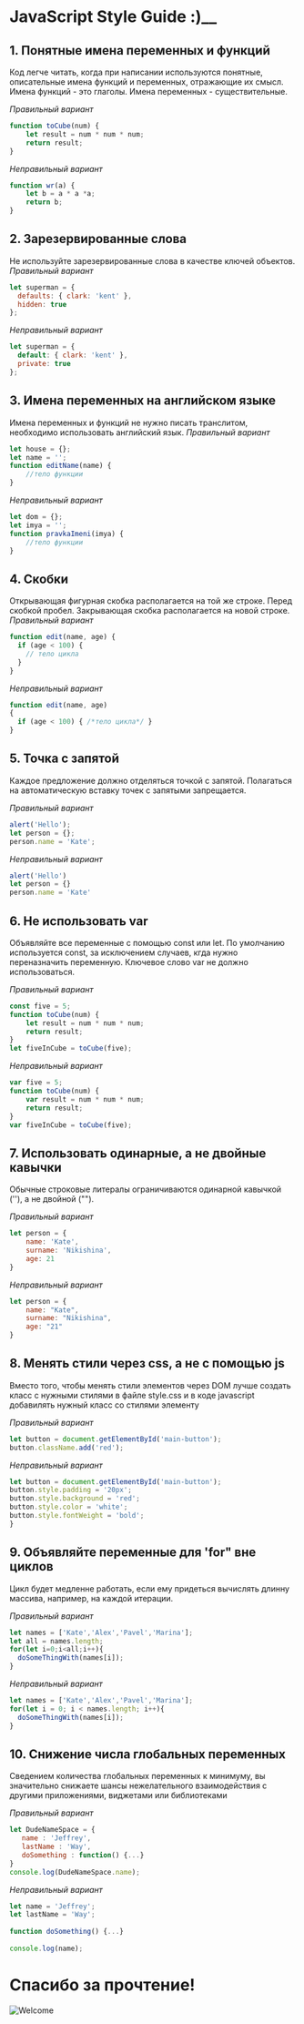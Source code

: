 # JavaScript Style Guide :)__

## 1. Понятные имена переменных и функций
Код легче читать, когда при написании используются понятные, описательные имена функций и переменных, отражающие их смысл. Имена функций - это глаголы. Имена переменных - существительные.

*Правильный вариант*
``` js
function toCube(num) {
    let result = num * num * num;
    return result;
}
```
*Неправильный вариант*
``` js
function wr(a) {
    let b = a * a *a;
    return b;
}
```
## 2. Зарезервированные слова
Не используйте зарезервированные слова в качестве ключей объектов.
*Правильный вариант*
``` js
let superman = {
  defaults: { clark: 'kent' },
  hidden: true
};
```
*Неправильный вариант*
``` js
let superman = {
  default: { clark: 'kent' },
  private: true
};
```
## 3. Имена переменных на английском языке
Имена переменных и функций не нужно писать транслитом, необходимо использовать английский язык.
*Правильный вариант*
``` js
let house = {};
let name = '';
function editName(name) {
    //тело функции
}
```
*Неправильный вариант*
``` js
let dom = {};
let imya = '';
function pravkaImeni(imya) {
    //тело функции
}
```
## 4. Скобки
Открывающая фигурная скобка располагается на той же строке. Перед скобкой пробел. Закрывающая скобка располагается на новой строке.
*Правильный вариант*
``` js
function edit(name, age) {
  if (age < 100) {
    // тело цикла
  }
}
```
*Неправильный вариант*
``` js
function edit(name, age)
{
  if (age < 100) { /*тело цикла*/ }
}
```
## 5. Точка с запятой
Каждое предложение должно отделяться точкой с запятой. Полагаться на автоматическую вставку точек с запятыми запрещается.

*Правильный вариант*
``` js
alert('Hello');
let person = {};
person.name = 'Kate';
```
*Неправильный вариант*
``` js
alert('Hello')
let person = {}
person.name = 'Kate'
```

## 6. Не использовать var
Объявляйте все переменные с помощью const или let. По умолчанию используется const, за исключением случаев, кгда нужно переназначить переменную. Ключевое слово var не должно использоваться.

*Правильный вариант*
``` js
const five = 5;
function toCube(num) {
    let result = num * num * num;
    return result;
}
let fiveInCube = toCube(five);
```
*Неправильный вариант*
``` js
var five = 5;
function toCube(num) {
    var result = num * num * num;
    return result;
}
var fiveInCube = toCube(five);
```

## 7. Использовать одинарные, а не двойные кавычки
Обычные строковые литералы ограничиваются одинарной кавычкой (''), а не двойной ("").

*Правильный вариант*
``` js
let person = {
    name: 'Kate',
    surname: 'Nikishina',
    age: 21
}
```
*Неправильный вариант*
``` js
let person = {
    name: "Kate",
    surname: "Nikishina",
    age: "21"
}
```

## 8. Менять стили через css, а не с помощью js
Вместо того, чтобы менять стили элементов через DOM
лучше создать класс с нужными стилями в файле style.css
и в коде javascript добавилять нужный класс со стилями 
элементу

*Правильный вариант*
``` js
let button = document.getElementById('main-button');
button.className.add('red');
```
*Неправильный вариант*
``` js
let button = document.getElementById('main-button');
button.style.padding = '20px';
button.style.background = 'red';
button.style.color = 'white';
button.style.fontWeight = 'bold';
}
```

## 9. Объявляйте переменные для 'for" вне циклов
 Цикл будет медленне работать, если ему придеться вычислять длинну массива, например, на каждой итерации. 

*Правильный вариант*
``` js
let names = ['Kate','Alex','Pavel','Marina'];
let all = names.length;
for(let i=0;i<all;i++){
  doSomeThingWith(names[i]);
}
```
*Неправильный вариант*
``` js
let names = ['Kate','Alex','Pavel','Marina'];
for(let i = 0; i < names.length; i++){
  doSomeThingWith(names[i]);
}
```

## 10. Снижение числа глобальных переменных
Сведением количества глобальных переменных к минимуму, вы значительно снижаете шансы нежелательного взаимодействия с другими приложениями, виджетами или библиотеками

*Правильный вариант*
``` js
let DudeNameSpace = {  
   name : 'Jeffrey',  
   lastName : 'Way',  
   doSomething : function() {...}  
}  
console.log(DudeNameSpace.name);
```
*Неправильный вариант*
``` js
let name = 'Jeffrey';  
let lastName = 'Way';  
  
function doSomething() {...}  
  
console.log(name);
```
# Спасибо за прочтение!
![Welcome](https://octodex.github.com/images/welcometocat.png "Have a good day")